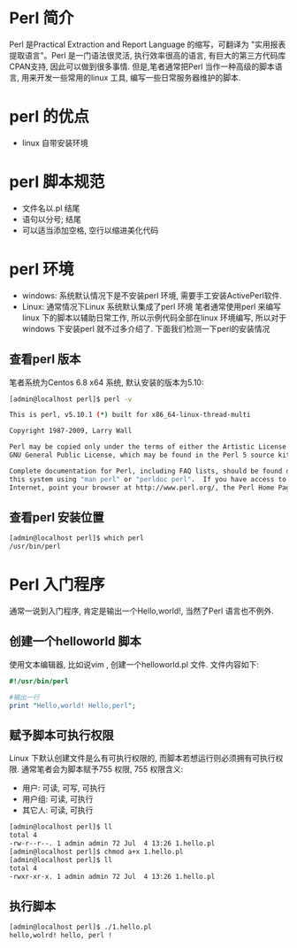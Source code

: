 # Perl 简介

Perl 是Practical Extraction and Report Language 的缩写，可翻译为 "实用报表提取语言"。Perl 是一门语法很灵活, 执行效率很高的语言, 有巨大的第三方代码库CPAN支持, 因此可以做到很多事情. 但是,笔者通常把Perl 当作一种高级的脚本语言, 用来开发一些常用的linux 工具, 编写一些日常服务器维护的脚本.

# perl 的优点
* linux 自带安装环境


# perl 脚本规范
* 文件名以.pl 结尾
* 语句以分号; 结尾
* 可以适当添加空格, 空行以缩进美化代码

# perl 环境
* windows: 系统默认情况下是不安装perl 环境, 需要手工安装ActivePerl软件. 
* Linux: 通常情况下Linux 系统默认集成了perl 环境
笔者通常使用perl 来编写linux 下的脚本以辅助日常工作, 所以示例代码全部在linux 环境编写, 所以对于windows 下安装perl 就不过多介绍了. 下面我们检测一下perl的安装情况

## 查看perl 版本
笔者系统为Centos 6.8 x64 系统, 默认安装的版本为5.10:

```bash
[admin@localhost perl]$ perl -v

This is perl, v5.10.1 (*) built for x86_64-linux-thread-multi

Copyright 1987-2009, Larry Wall

Perl may be copied only under the terms of either the Artistic License or the
GNU General Public License, which may be found in the Perl 5 source kit.

Complete documentation for Perl, including FAQ lists, should be found on
this system using "man perl" or "perldoc perl".  If you have access to the
Internet, point your browser at http://www.perl.org/, the Perl Home Page.
```

## 查看perl 安装位置
```bash
[admin@localhost perl]$ which perl
/usr/bin/perl
```

# Perl 入门程序
通常一说到入门程序, 肯定是输出一个Hello,world!, 当然了Perl 语言也不例外.

## 创建一个helloworld 脚本
使用文本编辑器, 比如说vim , 创建一个helloworld.pl 文件. 文件内容如下:

``` perl
#!/usr/bin/perl

#输出一行
print "Hello,world! Hello,perl";
```

## 赋予脚本可执行权限
Linux 下默认创建文件是么有可执行权限的, 而脚本若想运行则必须拥有可执行权限. 通常笔者会为脚本赋予755 权限, 755 权限含义:
* 用户: 可读, 可写, 可执行
* 用户组: 可读, 可执行
* 其它人: 可读, 可执行

```bash
[admin@localhost perl]$ ll
total 4
-rw-r--r--. 1 admin admin 72 Jul  4 13:26 1.hello.pl
[admin@localhost perl]$ chmod a+x 1.hello.pl 
[admin@localhost perl]$ ll
total 4
-rwxr-xr-x. 1 admin admin 72 Jul  4 13:26 1.hello.pl
```

## 执行脚本
```bash
[admin@localhost perl]$ ./1.hello.pl 
hello,wolrd! hello, perl !
```